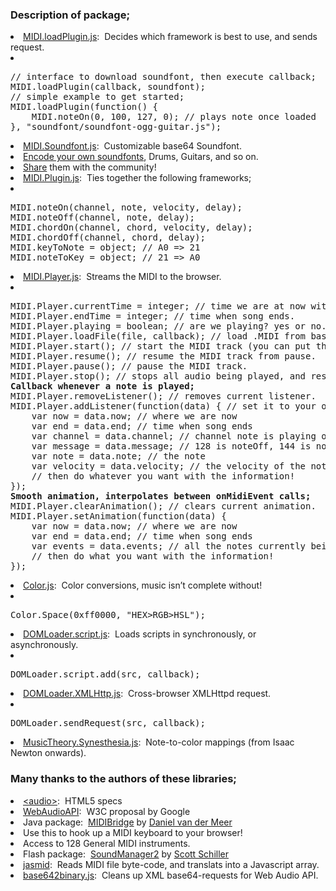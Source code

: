  <h3>Description of package;</h3>
 <li><a href="./js/MIDI.loadPlugin.js">MIDI.loadPlugin.js</a>: &nbsp;Decides which framework is best to use, and sends request.</li>
<li class="indent">
<pre>
// interface to download soundfont, then execute callback;
MIDI.loadPlugin(callback, soundfont);
// simple example to get started;
MIDI.loadPlugin(function() {
	MIDI.noteOn(0, 100, 127, 0); // plays note once loaded
}, "soundfont/soundfont-ogg-guitar.js");
</pre>
</li>
 <li><a href="./soundfont/soundfont-ogg.js">MIDI.Soundfont.js</a>: &nbsp;Customizable base64 Soundfont.</li>
  <li class="indent square"><a href="http://mudcu.be/journal/2011/11/base64-soundfonts/">Encode your own soundfonts</a>, Drums, Guitars, and so on.</li>
  <li class="indent square"><a href="https://github.com/mudx/MIDI.js">Share</a> them with the community!</li>
 <li><a href="./js/MIDI.Plugin.js">MIDI.Plugin.js</a>: &nbsp;Ties together the following frameworks;</li>
 <li class="indent"><pre>
MIDI.noteOn(channel, note, velocity, delay);
MIDI.noteOff(channel, note, delay);
MIDI.chordOn(channel, chord, velocity, delay);
MIDI.chordOff(channel, chord, delay);
MIDI.keyToNote = object; // A0 => 21
MIDI.noteToKey = object; // 21 => A0
</pre></li>
 <li><a href="./js/MIDI.Player.js">MIDI.Player.js</a>: &nbsp;Streams the MIDI to the browser.
<li class="indent">
 <pre>
MIDI.Player.currentTime = integer; // time we are at now within the song.
MIDI.Player.endTime = integer; // time when song ends.
MIDI.Player.playing = boolean; // are we playing? yes or no.
MIDI.Player.loadFile(file, callback); // load .MIDI from base64 or binary XML request.
MIDI.Player.start(); // start the MIDI track (you can put this in the loadFile callback)
MIDI.Player.resume(); // resume the MIDI track from pause.
MIDI.Player.pause(); // pause the MIDI track.
MIDI.Player.stop(); // stops all audio being played, and resets currentTime to 0.
<b>Callback whenever a note is played;</b>
MIDI.Player.removeListener(); // removes current listener.
MIDI.Player.addListener(function(data) { // set it to your own function!
	var now = data.now; // where we are now
	var end = data.end; // time when song ends
	var channel = data.channel; // channel note is playing on
	var message = data.message; // 128 is noteOff, 144 is noteOn
	var note = data.note; // the note
	var velocity = data.velocity; // the velocity of the note
	// then do whatever you want with the information!
});
<b>Smooth animation, interpolates between onMidiEvent calls;</b>
MIDI.Player.clearAnimation(); // clears current animation.
MIDI.Player.setAnimation(function(data) {
	var now = data.now; // where we are now
	var end = data.end; // time when song ends
	var events = data.events; // all the notes currently being processed
	// then do what you want with the information!
});</pre></li>
</li>
 <li><a href="./js/Color.js">Color.js</a>: &nbsp;Color conversions, music isn&rsquo;t complete without!</li>
 <li class="indent"><pre>Color.Space(0xff0000, "HEX>RGB>HSL");</pre></li>
 <li><a href="./js/DOMLoader.script.js">DOMLoader.script.js</a>: &nbsp;Loads scripts in synchronously, or asynchronously.</li>
 <li class="indent"><pre>DOMLoader.script.add(src, callback);</pre></li>
 <li><a href="./js/DOMLoader.XMLHttp.js">DOMLoader.XMLHttp.js</a>: &nbsp;Cross-browser XMLHttpd request.</li>
 <li class="indent"><pre>DOMLoader.sendRequest(src, callback);</pre></li>
 <li><a href="./js/MusicTheory.Synesthesia.js">MusicTheory.Synesthesia.js</a>: &nbsp;Note-to-color mappings (from Isaac Newton onwards).</li>
 <h3>Many thanks to the authors of these libraries;</h3>
 <li><a href="http://dev.w3.org/html5/spec/Overview.html">&lt;audio&gt;</a>: &nbsp;HTML5 specs</li>
 <li><a href="https://dvcs.w3.org/hg/audio/raw-file/tip/webaudio/specification.html">WebAudioAPI</a>: &nbsp;W3C proposal by Google</li>
 <li>Java package: &nbsp;<a href="https://github.com/abudaan/midibridge-js">MIDIBridge</a> by <a href="http://abumarkub.net">Daniel van der Meer</a></li>
 <li class="indent square">Use this to hook up a MIDI keyboard to your browser!</li>
 <li class="indent square">Access to 128 General MIDI instruments.</li>
 <li>Flash package: &nbsp;<a href="http://www.schillmania.com/projects/soundmanager2/">SoundManager2</a> by <a href="http://schillmania.com">Scott Schiller</a></li>
 <li><a href="https://github.com/gasman/jasmid">jasmid</a>: &nbsp;Reads MIDI file byte-code, and translats into a Javascript array.</li>
 <li><a href="http://blog.danguer.com/2011/10/24/base64-binary-decoding-in-javascript/">base642binary.js</a>: &nbsp;Cleans up XML base64-requests for Web Audio API.</li>
